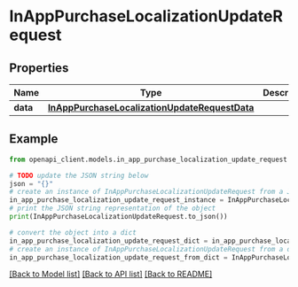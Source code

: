# InAppPurchaseLocalizationUpdateRequest


## Properties

Name | Type | Description | Notes
------------ | ------------- | ------------- | -------------
**data** | [**InAppPurchaseLocalizationUpdateRequestData**](InAppPurchaseLocalizationUpdateRequestData.md) |  | 

## Example

```python
from openapi_client.models.in_app_purchase_localization_update_request import InAppPurchaseLocalizationUpdateRequest

# TODO update the JSON string below
json = "{}"
# create an instance of InAppPurchaseLocalizationUpdateRequest from a JSON string
in_app_purchase_localization_update_request_instance = InAppPurchaseLocalizationUpdateRequest.from_json(json)
# print the JSON string representation of the object
print(InAppPurchaseLocalizationUpdateRequest.to_json())

# convert the object into a dict
in_app_purchase_localization_update_request_dict = in_app_purchase_localization_update_request_instance.to_dict()
# create an instance of InAppPurchaseLocalizationUpdateRequest from a dict
in_app_purchase_localization_update_request_from_dict = InAppPurchaseLocalizationUpdateRequest.from_dict(in_app_purchase_localization_update_request_dict)
```
[[Back to Model list]](../README.md#documentation-for-models) [[Back to API list]](../README.md#documentation-for-api-endpoints) [[Back to README]](../README.md)


